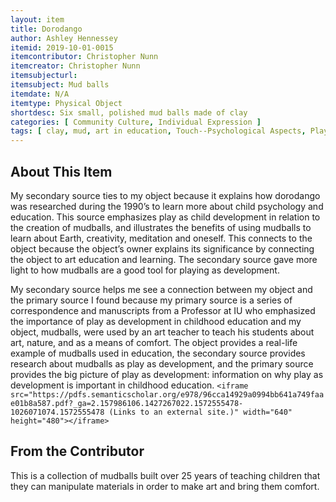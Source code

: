 ```yaml
---
layout: item
title: Dorodango
author: Ashley Hennessey
itemid: 2019-10-01-0015
itemcontributor: Christopher Nunn
itemcreator: Christopher Nunn
itemsubjecturl: 
itemsubject: Mud balls
itemdate: N/A
itemtype: Physical Object
shortdesc: Six small, polished mud balls made of clay 
categories: [ Community Culture, Individual Expression ]
tags: [ clay, mud, art in education, Touch--Psychological Aspects, Play,  learning, nature ]
---
```


## About This Item

My secondary source ties to my object because it explains how dorodango was researched during the 1990’s to learn more about child psychology and education. This source emphasizes play as child development in relation to the creation of mudballs, and illustrates the benefits of using mudballs to learn about Earth, creativity, meditation and oneself. This connects to the object because the object’s owner explains its significance by connecting the object to art education and learning. The secondary source gave more light to how mudballs are a good tool for playing as development. 

My secondary source helps me see a connection between my object and the primary source I found because my primary source is a series of correspondence and manuscripts from a Professor at IU who emphasized the importance of play as development in childhood education and my object, mudballs, were used by an art teacher to teach his students about art, nature, and as a means of comfort. The object provides a real-life example of mudballs used in education, the secondary source provides research about mudballs as play as development, and the primary source provides the big picture of play as development: information on why play as development is important in childhood education. `<iframe src="https://pdfs.semanticscholar.org/e978/96cca14929a0994bb641a749faae01b8a587.pdf?_ga=2.157986106.1427267022.1572555478-1026071074.1572555478 (Links to an external site.)" width="640" height="480"></iframe>`

## From the Contributor

This is a collection of mudballs built over 25 years of teaching children that they can manipulate materials in order to make art and bring them comfort.
